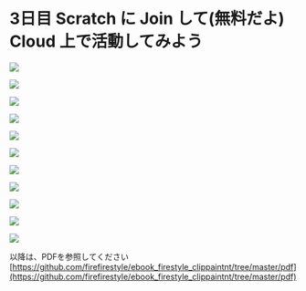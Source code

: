 # 3日目 Scratch に Join して(無料だよ) Cloud 上で活動してみよう


![](/assets/FireStyle_000_03_031.png)

![](/assets/FireStyle_000_03_032.png)

![](/assets/FireStyle_000_03_033.png)

![](/assets/FireStyle_000_03_034.png)

![](/assets/FireStyle_000_03_035.png)

![](/assets/FireStyle_000_03_036.png)

![](/assets/FireStyle_000_03_037.png)

![](/assets/FireStyle_000_03_038.png)

![](/assets/FireStyle_000_03_039.png)

![](/assets/FireStyle_000_03_040.png)

![](/assets/FireStyle_000_03_041.png)


以降は、PDFを参照してください
[https://github.com/firefirestyle/ebook_firestyle_clippaintnt/tree/master/pdf](https://github.com/firefirestyle/ebook_firestyle_clippaintnt/tree/master/pdf)

